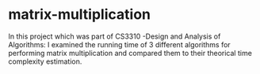 # matrix-multiplication
In this project which was part of CS3310 -Design and Analysis of Algorithms: I examined the running time of 3 different algorithms for performing matrix  multiplication and compared them to their theorical time complexity estimation.
